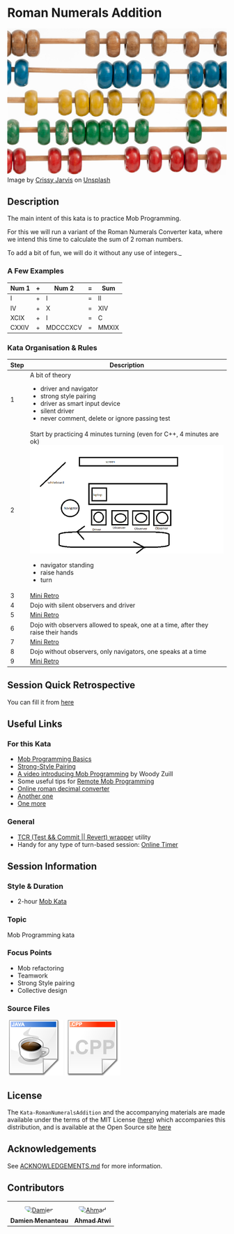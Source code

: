# Roman Numerals Addition

![Kata Image](./images/Abacus.jpg)
Image by [Crissy Jarvis](https://unsplash.com/@crissyjarvis) on [Unsplash](https://unsplash.com/photos/gdL-UZfnD3I)

## Description

The main intent of this kata is to practice Mob Programming.

For this we will run a variant of the Roman Numerals Converter kata, where 
we intend this time to calculate the sum of 2 roman numbers.

To add a bit of fun, we will do it without any use of integers._

### A Few Examples

| Num 1 | + | Num 2 | = | Sum |
| --- | --- | --- | --- | --- |
| I | + | I | = | II |
| IV | + | X | = | XIV |
| XCIX | + | I | = | C |
| CXXIV | + | MDCCCXCV | = | MMXIX |

### Kata Organisation & Rules

| Step | Description |
| --- | --- |
| 1    | A bit of theory<ul><li>driver and navigator</li><li>strong style pairing</li><li>driver as smart input device</li><li>silent driver</li><li>never comment, delete or ignore passing test</li></ul> |
| 2    | Start by practicing 4 minutes turning (even for C++, 4 minutes are ok)<br>![Organisation](./images/MobOrganisation.png)<ul><li>navigator standing</li><li>raise hands</li><li>turn</li></ul> |
| 3    | [Mini Retro](./MiniRetro.md) |
| 4    | Dojo with silent observers and driver |
| 5    | [Mini Retro](./MiniRetro.md) |
| 6    | Dojo with observers allowed to speak, one at a time, after they raise their hands |
| 7    | [Mini Retro](./MiniRetro.md) |
| 8    | Dojo without observers, only navigators, one speaks at a time |
| 9    | [Mini Retro](./MiniRetro.md) |

## Session Quick Retrospective

You can fill it from [here](./QuickRetrospective.md)

## Useful Links

### For this Kata

- [Mob Programming Basics](https://mobprogramming.org/mob-programming-basics/)
- [Strong-Style Pairing](http://llewellynfalco.blogspot.com/2014/06/llewellyns-strong-style-pairing.html)
- [A video introducing Mob Programming](https://www.agilealliance.org/resources/sessions/mob-programming-aatc2017/) by Woody Zuill
- Some useful tips for [Remote Mob Programming](https://www.remotemobprogramming.org/)
- [Online roman decimal converter](https://www.calculateme.com/roman-numerals/to-roman)
- [Another one](https://www.calculator.org/calculate-online/mathematics/roman-numerals.html)
- [One more](https://goodcalculators.com/roman-numeral-converter/)

### General


- [TCR (Test && Commit || Revert) wrapper](tcr/TCR.md) utility
- Handy for any type of turn-based session: [Online Timer](https://agility.jahed.dev/)

## Session Information

### Style & Duration

- 2-hour [Mob Kata](./doc/MobProgramming.md)

### Topic

Mob Programming kata

### Focus Points

- Mob refactoring
- Teamwork
- Strong Style pairing
- Collective design

### Source Files

[![Java](./images/LanguageJava.png)](./java)
[![C++](./images/LanguageCpp.png)](./cpp)

## License

The `Kata-RomanNumeralsAddition` and the accompanying materials are made available
under the terms of the MIT License ([here](LICENSE.md)) which accompanies this
distribution, and is available at the Open Source site [here](https://opensource.org/licenses/MIT)

## Acknowledgements

See [ACKNOWLEDGEMENTS.md](./ACKNOWLEDGEMENTS.md) for more information.

## Contributors

<table>
<tr>
    <td align="center" style="word-wrap: break-word; width: 150.0; height: 150.0">
        <a href=https://github.com/mengdaming>
            <img src=https://avatars.githubusercontent.com/u/1313765?v=4 width="100;"  style="border-radius:50%;align-items:center;justify-content:center;overflow:hidden;padding-top:10px" alt=Damien Menanteau/>
            <br />
            <sub style="font-size:14px"><b>Damien Menanteau</b></sub>
        </a>
    </td>
    <td align="center" style="word-wrap: break-word; width: 150.0; height: 150.0">
        <a href=https://github.com/aatwi>
            <img src=https://avatars.githubusercontent.com/u/11088496?v=4 width="100;"  style="border-radius:50%;align-items:center;justify-content:center;overflow:hidden;padding-top:10px" alt=Ahmad Atwi/>
            <br />
            <sub style="font-size:14px"><b>Ahmad Atwi</b></sub>
        </a>
    </td>
</tr>
</table>
